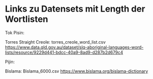 
# Links zu Datensets mit Length der Wortlisten 

Tok Pisin: 


Torres Straight Creole: torres_creole_word_list.csv https://www.data.qld.gov.au/dataset/slq-aboriginal-languages-word-lists/resource/9229d441-bdcc-40a9-8ad9-d287b2d679c4


Pijin: 


Bislama: Bislama_6000.csv https://www.bislama.org/bislama-dictionary


